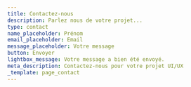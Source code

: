 ```yaml
---
title: Contactez-nous
description: Parlez nous de votre projet...
type: contact
name_placeholder: Prénom
email_placeholder: Email
message_placeholder: Votre message
button: Envoyer
lightbox_message: Votre message a bien été envoyé.
meta_description: Contactez-nous pour votre projet UI/UX
_template: page_contact
---
```


